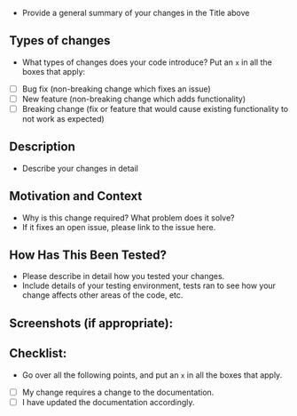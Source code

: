 <!--- Provide a general summary of your changes in the Title above -->
* Provide a general summary of your changes in the Title above

## Types of changes
<!--- What types of changes does your code introduce? Put an `x` in all the boxes that apply: -->
* What types of changes does your code introduce? Put an `x` in all the boxes that apply:
- [ ] Bug fix (non-breaking change which fixes an issue)
- [ ] New feature (non-breaking change which adds functionality)
- [ ] Breaking change (fix or feature that would cause existing functionality to not work as expected)

## Description
<!--- Describe your changes in detail -->
* Describe your changes in detail

## Motivation and Context
<!--- Why is this change required? What problem does it solve? -->
<!--- If it fixes an open issue, please link to the issue here. -->
* Why is this change required? What problem does it solve?
* If it fixes an open issue, please link to the issue here.

## How Has This Been Tested?
<!--- Please describe in detail how you tested your changes. -->
<!--- Include details of your testing environment, tests ran to see how -->
<!--- your change affects other areas of the code, etc. -->
* Please describe in detail how you tested your changes. 
* Include details of your testing environment, tests ran to see how your change affects other areas of the code, etc.

## Screenshots (if appropriate):

## Checklist:
<!--- Go over all the following points, and put an `x` in all the boxes that apply. -->
* Go over all the following points, and put an `x` in all the boxes that apply.

- [ ] My change requires a change to the documentation.
- [ ] I have updated the documentation accordingly.

